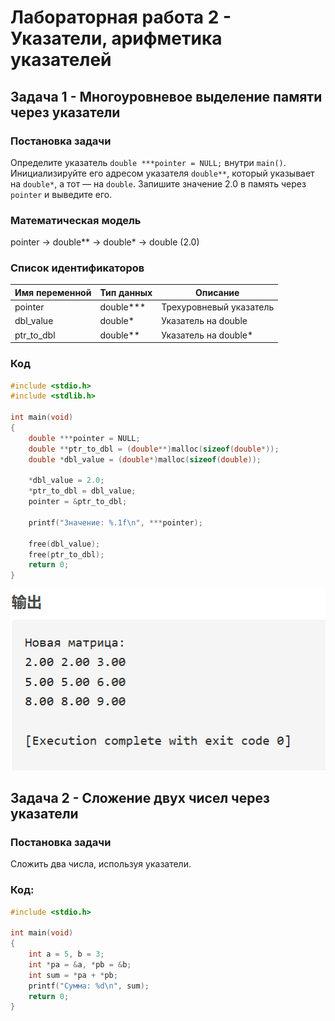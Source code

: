 # Лабораторная работа 2 - Указатели, арифметика указателей

## Задача 1 - Многоуровневое выделение памяти через указатели

### Постановка задачи

Определите указатель `double ***pointer = NULL;` внутри `main()`. Инициализируйте его адресом указателя `double**`, который указывает на `double*`, а тот — на `double`. Запишите значение 2.0 в память через `pointer` и выведите его.

### Математическая модель

pointer → double** → double* → double (2.0)

### Список идентификаторов
| Имя переменной | Тип данных       | Описание                     |
|----------------|------------------|------------------------------|
| pointer        | double***        | Трехуровневый указатель      |
| dbl_value      | double*          | Указатель на double          |
| ptr_to_dbl     | double**         | Указатель на double*         |


### Код 
```c
#include <stdio.h>
#include <stdlib.h>

int main(void)
{
    double ***pointer = NULL;
    double **ptr_to_dbl = (double**)malloc(sizeof(double*));
    double *dbl_value = (double*)malloc(sizeof(double));
    
    *dbl_value = 2.0;
    *ptr_to_dbl = dbl_value;
    pointer = &ptr_to_dbl;
    
    printf("Значение: %.1f\n", ***pointer);
    
    free(dbl_value);
    free(ptr_to_dbl);
    return 0;
}
```

 ![image](https://github.com/Yanxi1214/Programming---c-language/blob/Laboratory-work-2/1.bmp)


 ## Задача 2 - Сложение двух чисел через указатели

### Постановка задачи
Сложить два числа, используя указатели.

### Код:
```c
#include <stdio.h>

int main(void)
{
    int a = 5, b = 3;
    int *pa = &a, *pb = &b;
    int sum = *pa + *pb;
    printf("Сумма: %d\n", sum);
    return 0;
}
```
